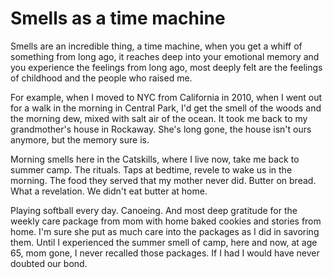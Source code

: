 # Smells as a time machine
Smells are an incredible thing, a time machine, when you get a whiff of something from long ago, it reaches deep into your emotional memory and you experience the feelings from long ago, most deeply felt are the feelings of childhood and the people who raised me.

For example, when I moved to NYC from California in 2010, when I went out for a walk in the morning in Central Park, I'd get the smell of the woods and the morning dew, mixed with salt air of the ocean. It took me back to my grandmother's house in Rockaway. She's long gone, the house isn't ours anymore, but the memory sure is.

Morning smells here in the Catskills, where I live now, take me back to summer camp. The rituals. Taps at bedtime, revele to wake us in the morning. The food they served that my mother never did. Butter on bread. What a revelation. We didn't eat butter at home. 

Playing softball every day. Canoeing. And most deep gratitude for the weekly care package from mom with home baked cookies and stories from home. I'm sure she put as much care into the packages as I did in savoring them. Until I experienced the summer smell of camp, here and now, at age 65, mom gone, I never recalled those packages. If I had I would have never doubted our bond. 

